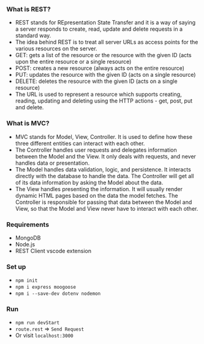 ### What is REST?

- REST stands for REpresentation State Transfer and it is a way of saying a server responds to create, read, update and delete requests in a standard way.
- The idea behind REST is to treat all server URLs as access points for the various resources on the server.
- GET: gets a list of the resource or the resource with the given ID (acts upon the entire resource or a single resource)
- POST: creates a new resource (always acts on the entire resource)
- PUT: updates the resource with the given ID (acts on a single resource)
- DELETE: deletes the resource with the given ID (acts on a single resource)
- The URL is used to represent a resource which supports creating, reading, updating and deleting using the HTTP actions - get, post, put and delete.

### What is MVC?

- MVC stands for Model, View, Controller. It is used to define how these three different entities can interact with each other.
- The Controller handles user requests and delegates information between the Model and the View. It only deals with requests, and never handles data or presentation.
- The Model handles data validation, logic, and persistence. It interacts directly with the database to handle the data. The Controller will get all of its data information by asking the Model about the data.
- The View handles presenting the information. It will usually render dynamic HTML pages based on the data the model fetches. The Controller is responsible for passing that data between the Model and View, so that the Model and View never have to interact with each other.

### Requirements

- MongoDB
- Node.js
- REST Client vscode extension

### Set up

- `npm init`
- `npm i express moogoose`
- `npm i --save-dev dotenv nodemon`

### Run

- `npm run devStart`
- `route.rest` => `Send Request`
- Or visit `localhost:3000`
